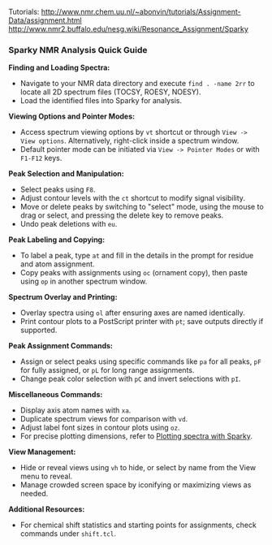 Tutorials:  http://www.nmr.chem.uu.nl/~abonvin/tutorials/Assignment-Data/assignment.html
            http://www.nmr2.buffalo.edu/nesg.wiki/Resonance_Assignment/Sparky


### Sparky NMR Analysis Quick Guide

**Finding and Loading Spectra:**
- Navigate to your NMR data directory and execute `find . -name 2rr` to locate all 2D spectrum files (TOCSY, ROESY, NOESY).
- Load the identified files into Sparky for analysis.

**Viewing Options and Pointer Modes:**
- Access spectrum viewing options by `vt` shortcut or through `View -> View options`. Alternatively, right-click inside a spectrum window.
- Default pointer mode can be initiated via `View -> Pointer Modes` or with `F1-F12` keys.

**Peak Selection and Manipulation:**
- Select peaks using `F8`.
- Adjust contour levels with the `ct` shortcut to modify signal visibility.
- Move or delete peaks by switching to "select" mode, using the mouse to drag or select, and pressing the delete key to remove peaks.
- Undo peak deletions with `eu`.

**Peak Labeling and Copying:**
- To label a peak, type `at` and fill in the details in the prompt for residue and atom assignment.
- Copy peaks with assignments using `oc` (ornament copy), then paste using `op` in another spectrum window.

**Spectrum Overlay and Printing:**
- Overlay spectra using `ol` after ensuring axes are named identically.
- Print contour plots to a PostScript printer with `pt`; save outputs directly if supported.

**Peak Assignment Commands:**
- Assign or select peaks using specific commands like `pa` for all peaks, `pF` for fully assigned, or `pL` for long range assignments.
- Change peak color selection with `pC` and invert selections with `pI`.

**Miscellaneous Commands:**
- Display axis atom names with `xa`.
- Duplicate spectrum views for comparison with `vd`.
- Adjust label font sizes in contour plots using `oz`.
- For precise plotting dimensions, refer to [Plotting spectra with Sparky](http://nmrwiki.org/wiki/index.php?title=Plotting_spectra_with_Sparky).

**View Management:**
- Hide or reveal views using `vh` to hide, or select by name from the View menu to reveal.
- Manage crowded screen space by iconifying or maximizing views as needed.

**Additional Resources:**
- For chemical shift statistics and starting points for assignments, check commands under `shift.tcl`.
